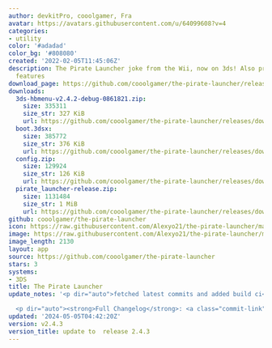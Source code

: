 ```yaml
---
author: devkitPro, cooolgamer, Fra
avatar: https://avatars.githubusercontent.com/u/64099608?v=4
categories:
- utility
color: '#adadad'
color_bg: '#808080'
created: '2022-02-05T11:45:06Z'
description: The Pirate Launcher joke from the Wii, now on 3ds! Also provides debugging
  features
download_page: https://github.com/cooolgamer/the-pirate-launcher/releases
downloads:
  3ds-hbmenu-v2.4.2-debug-0861821.zip:
    size: 335311
    size_str: 327 KiB
    url: https://github.com/cooolgamer/the-pirate-launcher/releases/download/v2.4.3/3ds-hbmenu-v2.4.2-debug-0861821.zip
  boot.3dsx:
    size: 385772
    size_str: 376 KiB
    url: https://github.com/cooolgamer/the-pirate-launcher/releases/download/v2.4.3/boot.3dsx
  config.zip:
    size: 129924
    size_str: 126 KiB
    url: https://github.com/cooolgamer/the-pirate-launcher/releases/download/v2.4.3/config.zip
  pirate_launcher-release.zip:
    size: 1131484
    size_str: 1 MiB
    url: https://github.com/cooolgamer/the-pirate-launcher/releases/download/v2.4.3/pirate_launcher-release.zip
github: cooolgamer/the-pirate-launcher
icon: https://raw.githubusercontent.com/Alexyo21/the-pirate-launcher/master/icon.png
image: https://raw.githubusercontent.com/Alexyo21/the-pirate-launcher/master/icon.png
image_length: 2130
layout: app
source: https://github.com/cooolgamer/the-pirate-launcher
stars: 3
systems:
- 3DS
title: The Pirate Launcher
update_notes: '<p dir="auto">fetched latest commits and added build ci</p>

  <p dir="auto"><strong>Full Changelog</strong>: <a class="commit-link" href="https://github.com/cooolgamer/the-pirate-launcher/compare/v2.4.3...v2.4.3"><tt>v2.4.3...v2.4.3</tt></a></p>'
updated: '2024-05-05T04:42:20Z'
version: v2.4.3
version_title: update to  release 2.4.3
---
```


